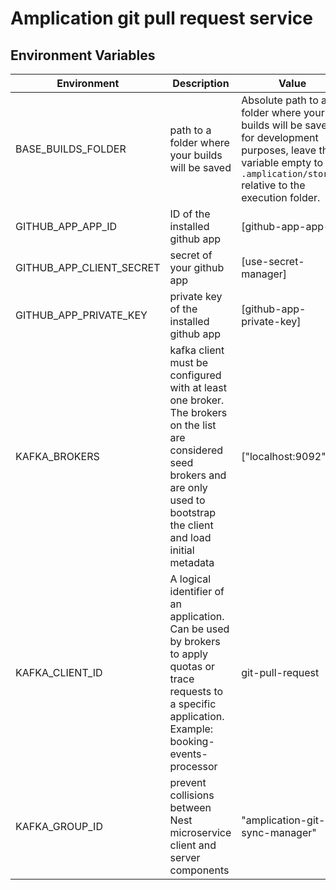 # Amplication git pull request service

## Environment Variables

| Environment              | Description                                                                                                                                                                       | Value                                                                                                                                                                         |
| ------------------------ | --------------------------------------------------------------------------------------------------------------------------------------------------------------------------------- | ----------------------------------------------------------------------------------------------------------------------------------------------------------------------------- |
| BASE_BUILDS_FOLDER       | path to a folder where your builds will be saved                                                                                                                                  | Absolute path to a folder where your builds will be saved for development purposes, leave this variable empty to use `.amplication/storage` relative to the execution folder. |
| GITHUB_APP_APP_ID        | ID of the installed github app                                                                                                                                                    | [github-app-app-id]                                                                                                                                                           |
| GITHUB_APP_CLIENT_SECRET | secret of your github app                                                                                                                                                         | [use-secret-manager]                                                                                                                                                          |
| GITHUB_APP_PRIVATE_KEY   | private key of the installed github app                                                                                                                                           | [github-app-private-key]                                                                                                                                                      |
| KAFKA_BROKERS            | kafka client must be configured with at least one broker. The brokers on the list are considered seed brokers and are only used to bootstrap the client and load initial metadata | ["localhost:9092"]                                                                                                                                                            |
| KAFKA_CLIENT_ID          | A logical identifier of an application. Can be used by brokers to apply quotas or trace requests to a specific application. Example: booking-events-processor                     | git-pull-request                                                                                                                                                              |
| KAFKA_GROUP_ID           | prevent collisions between Nest microservice client and server components                                                                                                         | "amplication-git-sync-manager"                                                                                                                                                |
